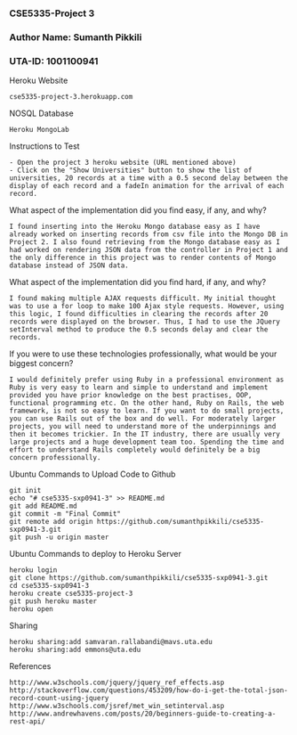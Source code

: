### CSE5335-Project 3
### Author Name: Sumanth Pikkili
### UTA-ID: 1001100941


Heroku Website

    cse5335-project-3.herokuapp.com
    
NOSQL Database

    Heroku MongoLab

Instructions to Test

    - Open the project 3 heroku website (URL mentioned above)
    - Click on the "Show Universities" button to show the list of universities, 20 records at a time with a 0.5 second delay between the display of each record and a fadeIn animation for the arrival of each record.


What aspect of the implementation did you find easy, if any, and why?

    I found inserting into the Heroku Mongo database easy as I have already worked on inserting records from csv file into the Mongo DB in Project 2. I also found retrieving from the Mongo database easy as I had worked on rendering JSON data from the controller in Project 1 and the only difference in this project was to render contents of Mongo database instead of JSON data.
    

What aspect of the implementation did you find hard, if any, and why?

    I found making multiple AJAX requests difficult. My initial thought was to use a for loop to make 100 Ajax style requests. However, using this logic, I found difficulties in clearing the records after 20 records were displayed on the browser. Thus, I had to use the JQuery setInterval method to produce the 0.5 seconds delay and clear the records.

If you were to use these technologies professionally, what would be your biggest concern?

    I would definitely prefer using Ruby in a professional environment as Ruby is very easy to learn and simple to understand and implement provided you have prior knowledge on the best practises, OOP, functional programming etc. On the other hand, Ruby on Rails, the web framework, is not so easy to learn. If you want to do small projects, you can use Rails out of the box and do well. For moderately larger projects, you will need to understand more of the underpinnings and then it becomes trickier. In the IT industry, there are usually very large projects and a huge development team too. Spending the time and effort to understand Rails completely would definitely be a big concern professionally.

Ubuntu Commands to Upload Code to Github

    git init
    echo "# cse5335-sxp0941-3" >> README.md
    git add README.md
    git commit -m "Final Commit"
    git remote add origin https://github.com/sumanthpikkili/cse5335-sxp0941-3.git
    git push -u origin master

Ubuntu Commands to deploy to Heroku Server

    heroku login
    git clone https://github.com/sumanthpikkili/cse5335-sxp0941-3.git
    cd cse5335-sxp0941-3
    heroku create cse5335-project-3
    git push heroku master
    heroku open


Sharing

    heroku sharing:add samvaran.rallabandi@mavs.uta.edu 
    heroku sharing:add emmons@uta.edu

References

    http://www.w3schools.com/jquery/jquery_ref_effects.asp
    http://stackoverflow.com/questions/453209/how-do-i-get-the-total-json-record-count-using-jquery
    http://www.w3schools.com/jsref/met_win_setinterval.asp
    http://www.andrewhavens.com/posts/20/beginners-guide-to-creating-a-rest-api/
    
